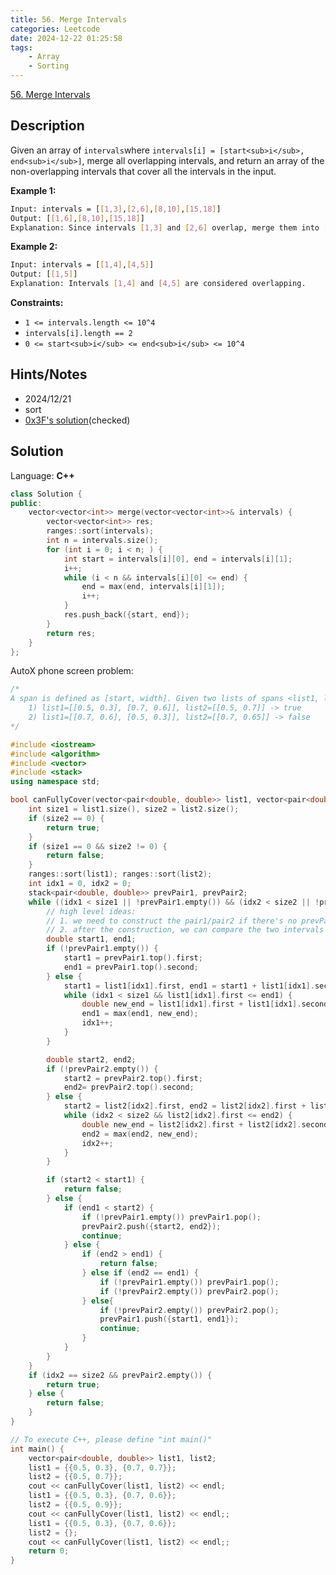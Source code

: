 ```yaml
---
title: 56. Merge Intervals
categories: Leetcode
date: 2024-12-22 01:25:58
tags:
    - Array
    - Sorting
---
```


[56. Merge Intervals](https://leetcode.com/problems/merge-intervals/description/?envType=problem-list-v2&envId=plakya4j)

## Description

Given an array of `intervals`where `intervals[i] = [start<sub>i</sub>, end<sub>i</sub>]`, merge all overlapping intervals, and return an array of the non-overlapping intervals that cover all the intervals in the input.

**Example 1:**

```bash
Input: intervals = [[1,3],[2,6],[8,10],[15,18]]
Output: [[1,6],[8,10],[15,18]]
Explanation: Since intervals [1,3] and [2,6] overlap, merge them into [1,6].
```

**Example 2:**

```bash
Input: intervals = [[1,4],[4,5]]
Output: [[1,5]]
Explanation: Intervals [1,4] and [4,5] are considered overlapping.
```

**Constraints:**

- `1 <= intervals.length <= 10^4`
- `intervals[i].length == 2`
- `0 <= start<sub>i</sub> <= end<sub>i</sub> <= 10^4`

## Hints/Notes

- 2024/12/21
- sort
- [0x3F's solution](https://leetcode.cn/problems/merge-intervals/solutions/2798138/jian-dan-zuo-fa-yi-ji-wei-shi-yao-yao-zh-f2b3/)(checked)

## Solution

Language: **C++**

```C++
class Solution {
public:
    vector<vector<int>> merge(vector<vector<int>>& intervals) {
        vector<vector<int>> res;
        ranges::sort(intervals);
        int n = intervals.size();
        for (int i = 0; i < n; ) {
            int start = intervals[i][0], end = intervals[i][1];
            i++;
            while (i < n && intervals[i][0] <= end) {
                end = max(end, intervals[i][1]);
                i++;
            }
            res.push_back({start, end});
        }
        return res;
    }
};
```

AutoX phone screen problem:

```C++
/*
A span is defined as [start, width]. Given two lists of spans <list1, list2>, write an algorithm to determine whether list1 fully covers list2 or not.
    1) list1=[[0.5, 0.3], [0.7, 0.6]], list2=[[0.5, 0.7]] -> true
    2) list1=[[0.7, 0.6], [0.5, 0.3]], list2=[[0.7, 0.65]] -> false
*/

#include <iostream>
#include <algorithm>
#include <vector>
#include <stack>
using namespace std;

bool canFullyCover(vector<pair<double, double>> list1, vector<pair<double, double>> list2) {
    int size1 = list1.size(), size2 = list2.size();
    if (size2 == 0) {
        return true;
    }
    if (size1 == 0 && size2 != 0) {
        return false;
    }
    ranges::sort(list1); ranges::sort(list2);
    int idx1 = 0, idx2 = 0;
    stack<pair<double, double>> prevPair1, prevPair2;
    while ((idx1 < size1 || !prevPair1.empty()) && (idx2 < size2 || !prevPair2.empty())) {
        // high level ideas:
        // 1. we need to construct the pair1/pair2 if there's no prevPair1/prevPair2
        // 2. after the construction, we can compare the two intervals
        double start1, end1;
        if (!prevPair1.empty()) {
            start1 = prevPair1.top().first;
            end1 = prevPair1.top().second;
        } else {
            start1 = list1[idx1].first, end1 = start1 + list1[idx1].second;
            while (idx1 < size1 && list1[idx1].first <= end1) {
                double new_end = list1[idx1].first + list1[idx1].second;
                end1 = max(end1, new_end);
                idx1++;
            }
        }

        double start2, end2;
        if (!prevPair2.empty()) {
            start2 = prevPair2.top().first;
            end2= prevPair2.top().second;
        } else {
            start2 = list2[idx2].first, end2 = list2[idx2].first + list2[idx2].second;
            while (idx2 < size2 && list2[idx2].first <= end2) {
                double new_end = list2[idx2].first + list2[idx2].second;
                end2 = max(end2, new_end);
                idx2++;
            }
        }

        if (start2 < start1) {
            return false;
        } else {
            if (end1 < start2) {
                if (!prevPair1.empty()) prevPair1.pop();
                prevPair2.push({start2, end2});
                continue;
            } else {
                if (end2 > end1) {
                    return false;
                } else if (end2 == end1) {
                    if (!prevPair1.empty()) prevPair1.pop();
                    if (!prevPair2.empty()) prevPair2.pop();
                } else{
                    if (!prevPair2.empty()) prevPair2.pop();
                    prevPair1.push({start1, end1});
                    continue;
                }
            }
        }
    }
    if (idx2 == size2 && prevPair2.empty()) {
        return true;
    } else {
        return false;
    }
}

// To execute C++, please define "int main()"
int main() {
    vector<pair<double, double>> list1, list2;
    list1 = {{0.5, 0.3}, {0.7, 0.7}};
    list2 = {{0.5, 0.7}};
    cout << canFullyCover(list1, list2) << endl;
    list1 = {{0.5, 0.3}, {0.7, 0.6}};
    list2 = {{0.5, 0.9}};
    cout << canFullyCover(list1, list2) << endl;;
    list1 = {{0.5, 0.3}, {0.7, 0.6}};
    list2 = {};
    cout << canFullyCover(list1, list2) << endl;;
    return 0;
}
```
